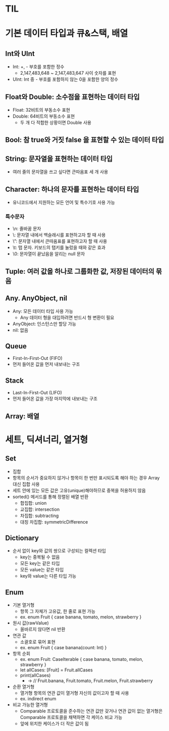 # TIL
# 기본 데이터 타입과 큐&스택, 배열

## Int와 UInt

* Int: +, - 부호를 포함한 정수
    * 2,147,483,648 ~ 2,147,483,647 사이 숫자를 표현
* UInt: Int 중 - 부호를 포함하지 않는 0을 포함한 양의 정수

## Float와 Double: 소수점을 표현하는 데이터 타입

* Float: 32비트의 부동소수 표현
* Double: 64비트의 부동소수 표현
    * 두 개 다 적합한 상황이면 Double 사용

## Bool: 참 true와 거짓 false 을 표현할 수 있는 데이터 타입

## String: 문자열을 표현하는 데이터 타입

* 여러 줄의 문자열을 쓰고 싶다면 큰따옴표 세 개 사용

## Character: 하나의 문자를 표현하는 데이터 타입

* 유니코드에서 지원하는 모든 언어 및 특수기호 사용 가능

### 특수문자
* \n: 줄바꿈 문자
* \\: 문자열 내에서 백슬래시를 표현하고자 할 때 사용
* \”: 문자열 내에서 큰따옴표를 표현하고자 할 때 사용
* \t: 탭 문자. 키보드의 탭키를 눌렀을 때와 같은 효과
* \0: 문자열이 끝났음을 알리는 null 문자

## Tuple: 여러 값을 하나로 그룹화한 값, 저장된 데이터의 묶음

## Any. AnyObject, nil

* Any: 모든 데이터 타입 사용 가능
    * Any 데이터 형을 대입하려면 반드시 형 변환이 필요
* AnyObject: 인스턴스만 할당 가능
* nil: 없음

## Queue

* First-In-First-Out (FIFO)
* 먼저 들어온 값을 먼저 내보내는 구조

## Stack

* Last-In-First-Out (LIFO)
* 먼저 들어온 값을 가장 마지막에 내보내는 구조

## Array: 배열

# 세트, 딕셔너리, 열거형

## Set

* 집합
* 항목의 순서가 중요하지 않거나 항목이 한 번만 표시되도록 해야 하는 경우 Array 대신 집합 사용
* 세트 안에 있는 모든 값은 고유(unique)해야하므로 중복을 허용하지 않음
* sorted() 메서드를 통해 정렬된 배열 반환
    * 합집합: union
    * 교집합: intersection
    * 차집합: subtracting
    * 대칭 차집합: symmetricDifference

## Dictionary

* 순서 없이 key와 값의 쌍으로 구성되는 컬렉션 타입
    * key는 중복될 수 없음
    * 모든 key는 같은 타입
    * 모든 value는 같은 타입
    * key와 value는 다른 타입 가능

## Enum

* 기본 열거형
    * 항목 그 자체가 고유값, 한 줄로 표현 가능
    * ex. enum Fruit { case banana, tomato, melon, strawberry }
* 원시 값(rawValue)
    * 올바르지 않다면 nil 반환
* 연관 값
    * 소괄호로 묶어 표현
    * ex. enum Fruit { case banana(count: Int) }
* 항목 순회
    * ex. enum Fruit: CaseIterable { case banana, tomato, melon, strawberry }
    * let allCases: [Fruit] = Fruit.allCases
    * print(allCases)
        * -> // Fruit.banana, Fruit.tomato, Fruit.melon, Fruit.strawberry
* 순환 열거형
    * 열거형 항목의 연관 값이 열거형 자신의 값이고자 할 때 사용
    * ex. indirect enum
* 비교 가능한 열거형
    * Comparable 프로토콜을 준수하는 연관 값만 갖거나 연관 값이 없는 열거형은 Comparable 프로토콜을 채택하면 각 케이스 비교 가능
    * 앞에 위치한 케이스가 더 작은 값이 됨
